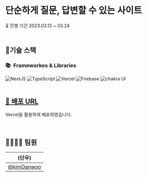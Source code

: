 # 단순하게 질문, 답변할 수 있는 사이트

⏳ 진행 기간
2023.03.13 ~ 03.24
</br></br>

## 🤖기술 스택

### 📚&nbsp;&nbsp;Frameworkes & Libraries

<img alt="NextJS" src ="https://img.shields.io/badge/Next.js-000000?&style=flat&logo=Next.js&logoColor=white"/> <img alt="TypeScript" src ="https://img.shields.io/badge/TypeScript-3178C6?&style=flat&logo=TypeScript&logoColor=white"/>
<img alt="Vercel" src ="https://img.shields.io/badge/Vercel-000000?&style=flat&logo=Vercel&logoColor=white"/>
<img alt="Firebase" src ="https://img.shields.io/badge/Firebase-FFCA28?&style=flat&logo=Firebase&logoColor=white"/>
<img alt="chakra UI" src ="https://img.shields.io/badge/Chakra%20UI-319795?logo=chakraui&logoColor=fff&style=flat"/>
</br></br>

## [🔗 배포 URL](https://dansoon-qna.vercel.app/)

Vercel을 활용하여 배포하였습니다.

</br>

## 👨‍👩‍👧‍👦 팀원

| (단우) |
| :----: |
|[@kimDanwoo](https://github.com/KimDanwoo)
